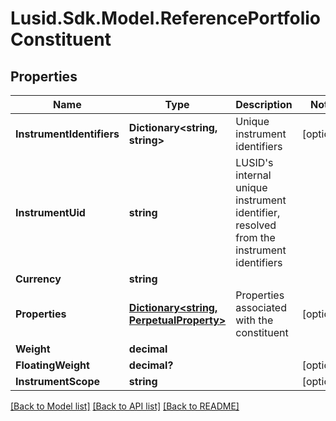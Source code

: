 # Lusid.Sdk.Model.ReferencePortfolioConstituent

## Properties

Name | Type | Description | Notes
------------ | ------------- | ------------- | -------------
**InstrumentIdentifiers** | **Dictionary&lt;string, string&gt;** | Unique instrument identifiers | [optional] 
**InstrumentUid** | **string** | LUSID&#39;s internal unique instrument identifier, resolved from the instrument identifiers | 
**Currency** | **string** |  | 
**Properties** | [**Dictionary&lt;string, PerpetualProperty&gt;**](PerpetualProperty.md) | Properties associated with the constituent | [optional] 
**Weight** | **decimal** |  | 
**FloatingWeight** | **decimal?** |  | [optional] 
**InstrumentScope** | **string** |  | [optional] 

[[Back to Model list]](../README.md#documentation-for-models) [[Back to API list]](../README.md#documentation-for-api-endpoints) [[Back to README]](../README.md)

